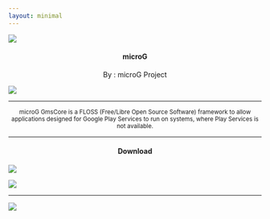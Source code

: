 ```yaml
---
layout: minimal
---
```


![](https://is.gd/3FVYMW)

<h4> <p align="center"> microG </p> </h4>

<p align="center"> By : microG Project </p>

![](https://is.gd/ghwVrE)

---

<p align="center"> <sub>
microG GmsCore is a FLOSS (Free/Libre Open Source Software) framework to allow applications designed for Google Play Services to run on systems, where Play Services is not available.
</sub> </p>

<hr/>

<h4> <p align="center"> Download </p> </h4>

[![](https://is.gd/mm7j5Y)](https://is.gd/iIBAm2)

[![](https://is.gd/PeFOqE)](https://is.gd/KAR5Gu)

---

![](https://is.gd/uVvIMS)
